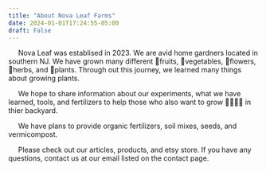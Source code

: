 ```yaml
---
title: "About Nova Leaf Farms"
date: 2024-01-01T17:24:55-05:00
draft: False
---
```


&nbsp;&nbsp;&nbsp;&nbsp; Nova Leaf was establised in 2023. We are avid home gardners located in southern NJ. We have grown many different 🍉fruits, 🥬vegetables, 🌻flowers, 🍃herbs, and 🌱plants. Through out this journey, we learned many things about growing plants.  



&nbsp;&nbsp;&nbsp;&nbsp; We hope to share information about our experiments, what we have learned, tools, and fertilizers to help those who also want to grow 🍆🥦🥒🍇 in thier backyard.


&nbsp;&nbsp;&nbsp;&nbsp; We  have plans to provide organic fertilizers, soil mixes, seeds, and vermicompost. 


&nbsp;&nbsp;&nbsp;&nbsp; Please check out our articles, products, and etsy store. If you have any questions, contact us at our email listed on the contact page.
